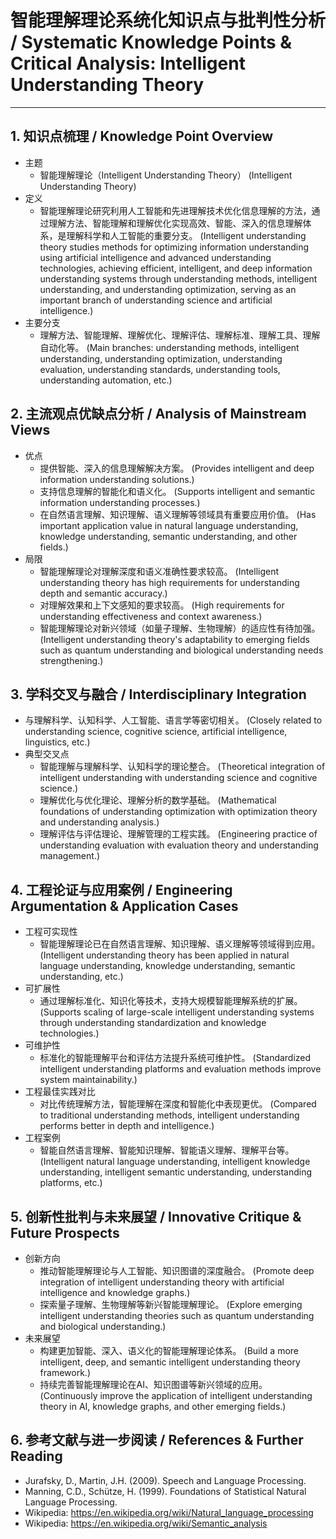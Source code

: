 # 智能理解理论系统化知识点与批判性分析 / Systematic Knowledge Points & Critical Analysis: Intelligent Understanding Theory

---

## 1. 知识点梳理 / Knowledge Point Overview

- 主题
  - 智能理解理论（Intelligent Understanding Theory）
      (Intelligent Understanding Theory)
- 定义
  - 智能理解理论研究利用人工智能和先进理解技术优化信息理解的方法，通过理解方法、智能理解和理解优化实现高效、智能、深入的信息理解体系，是理解科学和人工智能的重要分支。
      (Intelligent understanding theory studies methods for optimizing information understanding using artificial intelligence and advanced understanding technologies, achieving efficient, intelligent, and deep information understanding systems through understanding methods, intelligent understanding, and understanding optimization, serving as an important branch of understanding science and artificial intelligence.)
- 主要分支
  - 理解方法、智能理解、理解优化、理解评估、理解标准、理解工具、理解自动化等。
      (Main branches: understanding methods, intelligent understanding, understanding optimization, understanding evaluation, understanding standards, understanding tools, understanding automation, etc.)

## 2. 主流观点优缺点分析 / Analysis of Mainstream Views

- 优点
  - 提供智能、深入的信息理解解决方案。
      (Provides intelligent and deep information understanding solutions.)
  - 支持信息理解的智能化和语义化。
      (Supports intelligent and semantic information understanding processes.)
  - 在自然语言理解、知识理解、语义理解等领域具有重要应用价值。
      (Has important application value in natural language understanding, knowledge understanding, semantic understanding, and other fields.)
- 局限
  - 智能理解理论对理解深度和语义准确性要求较高。
      (Intelligent understanding theory has high requirements for understanding depth and semantic accuracy.)
  - 对理解效果和上下文感知的要求较高。
      (High requirements for understanding effectiveness and context awareness.)
  - 智能理解理论对新兴领域（如量子理解、生物理解）的适应性有待加强。
      (Intelligent understanding theory's adaptability to emerging fields such as quantum understanding and biological understanding needs strengthening.)

## 3. 学科交叉与融合 / Interdisciplinary Integration

- 与理解科学、认知科学、人工智能、语言学等密切相关。
  (Closely related to understanding science, cognitive science, artificial intelligence, linguistics, etc.)
- 典型交叉点
  - 智能理解与理解科学、认知科学的理论整合。
      (Theoretical integration of intelligent understanding with understanding science and cognitive science.)
  - 理解优化与优化理论、理解分析的数学基础。
      (Mathematical foundations of understanding optimization with optimization theory and understanding analysis.)
  - 理解评估与评估理论、理解管理的工程实践。
      (Engineering practice of understanding evaluation with evaluation theory and understanding management.)

## 4. 工程论证与应用案例 / Engineering Argumentation & Application Cases

- 工程可实现性
  - 智能理解理论已在自然语言理解、知识理解、语义理解等领域得到应用。
      (Intelligent understanding theory has been applied in natural language understanding, knowledge understanding, semantic understanding, etc.)
- 可扩展性
  - 通过理解标准化、知识化等技术，支持大规模智能理解系统的扩展。
      (Supports scaling of large-scale intelligent understanding systems through understanding standardization and knowledge technologies.)
- 可维护性
  - 标准化的智能理解平台和评估方法提升系统可维护性。
      (Standardized intelligent understanding platforms and evaluation methods improve system maintainability.)
- 工程最佳实践对比
  - 对比传统理解方法，智能理解在深度和智能化中表现更优。
      (Compared to traditional understanding methods, intelligent understanding performs better in depth and intelligence.)
- 工程案例
  - 智能自然语言理解、智能知识理解、智能语义理解、理解平台等。
      (Intelligent natural language understanding, intelligent knowledge understanding, intelligent semantic understanding, understanding platforms, etc.)

## 5. 创新性批判与未来展望 / Innovative Critique & Future Prospects

- 创新方向
  - 推动智能理解理论与人工智能、知识图谱的深度融合。
      (Promote deep integration of intelligent understanding theory with artificial intelligence and knowledge graphs.)
  - 探索量子理解、生物理解等新兴智能理解理论。
      (Explore emerging intelligent understanding theories such as quantum understanding and biological understanding.)
- 未来展望
  - 构建更加智能、深入、语义化的智能理解理论体系。
      (Build a more intelligent, deep, and semantic intelligent understanding theory framework.)
  - 持续完善智能理解理论在AI、知识图谱等新兴领域的应用。
      (Continuously improve the application of intelligent understanding theory in AI, knowledge graphs, and other emerging fields.)

## 6. 参考文献与进一步阅读 / References & Further Reading

- Jurafsky, D., Martin, J.H. (2009). Speech and Language Processing.
- Manning, C.D., Schütze, H. (1999). Foundations of Statistical Natural Language Processing.
- Wikipedia: <https://en.wikipedia.org/wiki/Natural_language_processing>
- Wikipedia: <https://en.wikipedia.org/wiki/Semantic_analysis>
